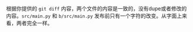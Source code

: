 根据你提供的 `git diff` 内容，两个文件的内容是一致的，没有dupe或者修改的内容。`src/main.py` 和 `b/src/main.py` 发布前只有一个字符的改变。从字面上来看，两者完全一样。